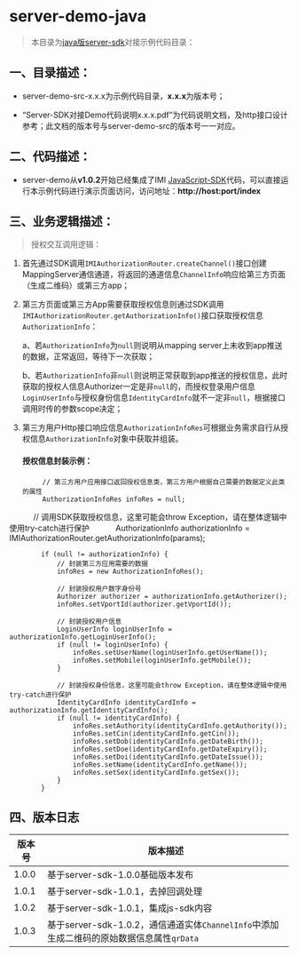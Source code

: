 # server-demo-java

> 本目录为[java版server-sdk](https://github.com/imiapp/imi-sdk/tree/master/Server-SDK/Java/Server)对接示例代码目录：

## 一、目录描述：

- server-demo-src-x.x.x为示例代码目录，**x.x.x**为版本号；

- “Server-SDK对接Demo代码说明x.x.x.pdf”为代码说明文档，及http接口设计参考；此文档的版本号与server-demo-src的版本号一一对应。

## 二、代码描述：

- server-demo从**v1.0.2**开始已经集成了IMI [JavaScript-SDK](https://github.com/imiapp/imi-sdk/tree/master/Server-SDK/JavaScript)代码，可以直接运行本示例代码进行演示页面访问，访问地址：**http://host:port/index**

## 三、业务逻辑描述：

> 授权交互调用逻辑：

1. 首先通过SDK调用`IMIAuthorizationRouter.createChannel()`接口创建MappingServer通信通道，将返回的通道信息`ChannelInfo`响应给第三方页面（生成二维码）或第三方app；

2. 第三方页面或第三方App需要获取授权信息则通过SDK调用`IMIAuthorizationRouter.getAuthorizationInfo()`接口获取授权信息`AuthorizationInfo`：

   a、若`AuthorizationInfo`为`null`则说明从mapping server上未收到app推送的数据，正常返回，等待下一次获取；

   b、若`AuthorizationInfo`非`null`则说明正常获取到app推送的授权信息，此时获取的授权人信息Authorizer一定是非`null`的，而授权登录用户信息`LoginUserInfo`与授权身份信息`IdentityCardInfo`就不一定非`null`，根据接口调用时传的参数scope决定；

3. 第三方用户Http接口响应信息`AuthorizationInfoRes`可根据业务需求自行从授权信息`AuthorizationInfo`对象中获取并组装。  

      #### 授权信息封装示例：
    
            // 第三方用户应用接口返回授权信息类，第三方用户根据自己需要的数据定义此类的属性
            AuthorizationInfoRes infoRes = null;

            // 调用SDK获取授权信息，这里可能会throw Exception，请在整体逻辑中使用try-catch进行保护
            AuthorizationInfo authorizationInfo = IMIAuthorizationRouter.getAuthorizationInfo(params);

            if (null != authorizationInfo) {
                // 封装第三方应用需要的数据
                infoRes = new AuthorizationInfoRes();

                // 封装授权用户数字身份号
                Authorizer authorizer = authorizationInfo.getAuthorizer();
                infoRes.setVportId(authorizer.getVportId());

                // 封装授权用户信息
                LoginUserInfo loginUserInfo = authorizationInfo.getLoginUserInfo();
                if (null != loginUserInfo) {
                    infoRes.setUserName(loginUserInfo.getUserName());
                    infoRes.setMobile(loginUserInfo.getMobile());
                }

                // 封装授权身份信息，这里可能会throw Exception，请在整体逻辑中使用try-catch进行保护
                IdentityCardInfo identityCardInfo = authorizationInfo.getIdentityCardInfo();
                if (null != identityCardInfo) {
                    infoRes.setAuthority(identityCardInfo.getAuthority());
                    infoRes.setCin(identityCardInfo.getCin());
                    infoRes.setDob(identityCardInfo.getDateBirth());
                    infoRes.setDoe(identityCardInfo.getDateExpiry());
                    infoRes.setDoi(identityCardInfo.getDateIssue());
                    infoRes.setName(identityCardInfo.getName());
                    infoRes.setSex(identityCardInfo.getSex());
                }
            }

## 四、版本日志

  | 版本号   | 版本描述                                     |
  | ----- | ---------------------------------------- |
  | 1.0.0 | 基于server-sdk-1.0.0基础版本发布 |
  | 1.0.1 | 基于server-sdk-1.0.1，去掉回调处理 |
  | 1.0.2 | 基于server-sdk-1.0.1，集成js-sdk内容 |
  | 1.0.3 | 基于server-sdk-1.0.2，通信通道实体`ChannelInfo`中添加生成二维码的原始数据信息属性`qrData` |
